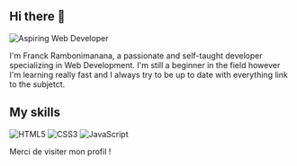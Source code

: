 ## Hi there 👋

![Aspiring Web Developer](https://collection.cloudinary.com/diclj93tn/e6ba83c461753e670a7f4869a1c3c971?) 


I'm Franck Rambonimanana, a passionate  and self-taught developer specializing in Web Development. I'm still a beginner in the field however I'm learning really fast and I always try to be up to date with everything link to the subjetct.

## My skills
![HTML5](https://img.shields.io/badge/HTML5-E34F26?style=for-the-badge&logo=html5&logoColor=white)
![CSS3](https://img.shields.io/badge/CSS3-1572B6?style=for-the-badge&logo=css3&logoColor=white)
![JavaScript](https://img.shields.io/badge/JavaScript-F7DF1E?style=for-the-badge&logo=javascript&logoColor=black)

Merci de visiter mon profil !


